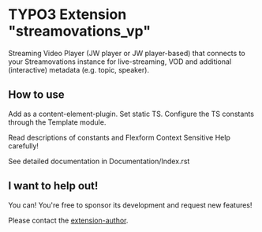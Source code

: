 # TYPO3 Extension "streamovations_vp"

Streaming Video Player (JW player or JW player-based) that connects to your Streamovations instance for live-streaming, VOD and additional (interactive) metadata (e.g. topic, speaker).

## How to use

Add as a content-element-plugin.
Set static TS.
Configure the TS constants through the Template module.

Read descriptions of constants and Flexform Context Sensitive Help carefully! 

See detailed documentation in Documentation/Index.rst

## I want to help out!

You can! You're free to sponsor its development and request new features!

Please contact the [extension-author](mailto:typo3@innologi.nl).

